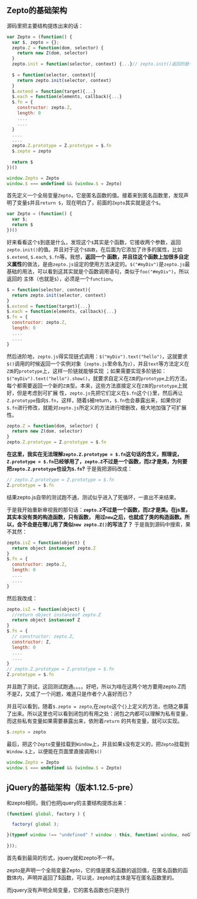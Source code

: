 ## Zepto的基础架构
源码里把主要结构提炼出来的话：
```javascript
var Zepto = (function() {
  var $, zepto = {};
  zepto.Z = function(dom, selector) {
    return new Z(dom, selector)
  }
  zepto.init = function(selector, context) {...}// zepto.init()返回的是一个Zepto对象
  
  $ = function(selector, context){
    return zepto.init(selector, context)
  }
  $.extend = function(target){...}
  $.each = function(elements, callback){...}
  $.fn = {
    constructor: zepto.Z,
    length: 0
    ....
    ....
  }
  ....
  ....
  zepto.Z.prototype = Z.prototype = $.fn
  $.zepto = zepto
  
  return $
})()

window.Zepto = Zepto
window.$ === undefined && (window.$ = Zepto)

```

首先定义一个全局变量`Zepto`，它是匿名函数的值。接着来到匿名函数里，发现声明了变量`$`并且`return $`，现在明白了，前面的`Zepto`其实就是这个`$`。
```javascript
var Zepto = (function() {
  var $;
  return $
})()
```
好来看看这个`$`到底是什么，发现这个`$`其实是个函数，它接收两个参数，返回`zepto.init()`的值。并且对于这个`$函数`，在后面为它添加了许多的属性，比如`$.extend`, `$.each`, `$.fn`等。我想，**返回一个
函数，并且往这个函数上加很多自定义属性**的做法，是由`zepto.js`设定的使用方法决定的。`$("#myDiv")`是`zepto.js`最基础的用法，可以看到这其实就是个函数调用语句，类似于`foo("#myDiv")`，所以返回的
主体（也就是`$`），必须是一个`function`。
```javascript
$ = function(selector, context){
  return zepto.init(selector, context)
}
$.extend = function(target){...}
$.each = function(elements, callback){...}
$.fn = {
  constructor: zepto.Z,
  length: 0
  ....
  ....
}
```
然后进阶地，`zepto.js`得实现链式调用：`$("myDiv").text("hello")`，这就要求`$()`调用的时候返回一个实例对象（`zepto.js`里命名为`z`），并且`text`等方法定义在`Z类`的`prototype`上，这样一阶链就能够实现
；如果需要实现多阶链如：`$("myDiv").text("hello").show()`，就要求自定义在`Z类`的`prototype`上的方法，每个都需要返回一个新的`Z类`型。本来，这些方法直接定义在`Z类`的`prototype`上就好，但是考虑到可扩展
性，`zepto.js`先把它们定义在`$.fn`这个`{}`里，然后再让`Z.prototype`指向`$.fn`，这样，随着`$`被return，`$.fn`也会暴露出来，如果你对`$.fn`进行修改，就能对`zepto.js`所定义的方法进行增删改，极大地加强了可扩展性。
```javascript
zepto.Z = function(dom, selector) {
  return new Z(dom, selector)
}
zepto.Z.prototype = Z.prototype = $.fn
```
**在这里，我实在无法理解`zepto.Z.prototype = $.fn`这句话的含义，照理说，`Z.prototype = $.fn`已经够用了，`zepto.Z`不过是一个函数，而`Z`才是类，为何要把`zepto.Z.prototype`也设为`$.fn`?**
于是我把源码改成：
```javascript
// zepto.Z.prototype = Z.prototype = $.fn
Z.prototype = $.fn
```
结果zepto.js自带的测试跑不通，测试似乎进入了死循环，一直出不来结果。

于是我开始重新审视我的那句话：**`zepto.Z`不过是一个函数，而`Z`才是类。在js里，其实本没有类的构造函数，只有函数，
用过`new`之后，也就成了类的构造函数。所以，会不会是在哪儿用了类似`new zepto.Z()`的写法了？**
于是我到源码中搜索，果不其然：
```javascript
zepto.isZ = function(object) {
  return object instanceof zepto.Z
}
$.fn = {
  constructor: zepto.Z,
  length: 0
  ....
  ....
}
```
然后我改成：
```javascript
zepto.isZ = function(object) {
  //return object instanceof zepto.Z
  return object instanceof Z
}
$.fn = {
  // constructor: zepto.Z,
  constructor: Z,
  length: 0
  ....
  ....
}
// zepto.Z.prototype = Z.prototype = $.fn
Z.prototype = $.fn
```
并且跑了测试，这回测试跑通。。。。好吧，所以为啥在这两个地方要用zepto.Z而不是Z，又成了一个问题，难道只是作者个人喜好而已？


并且可以看到，随着`$.zepto = zepto`,在`zepto`这个`{}`上定义的方法，也随之暴露了出来。所以这里也可以看到闭包的有用之处：闭包之内都可以理解为私有变量，而这些私有变量如果需要暴露出来，依附着`return`
的共有变量，就可以实现。
```javascript
$.zepto = zepto
```
最后，把这个`Zepto`变量挂载到`Window`上，并且如果`$`没有定义的，把`Zepto`挂载到`Window.$`上，以便能在页面里直接调用`$()`
```javascript
window.Zepto = Zepto
window.$ === undefined && (window.$ = Zepto)
```
## jQuery的基础架构（版本1.12.5-pre）
和zepto相同，我们也把jquery的主要结构提炼出来：
```javascript
(function( global, factory ) {

  factory( global );

}(typeof window !== "undefined" ? window : this, function( window, noGlobal ) {
	  
}));
```
首先看到最简的形式，jquery就和zepto不一样。

zepto是声明一个全局变量Zepto，它的值是匿名函数的返回值，在匿名函数的函数体内，声明并返回了$函数，可以说，zepto的主体是写在匿名函数里的。

而jquery没有声明全局变量，它的匿名函数也只是执行
